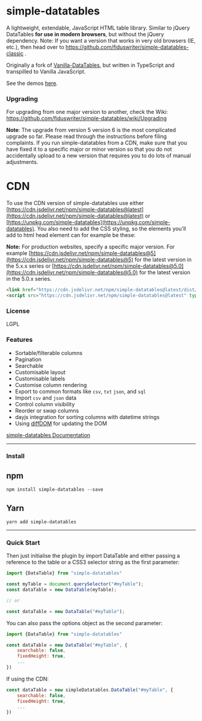 # simple-datatables

A lightweight, extendable, JavaScript HTML table library. Similar to jQuery DataTables **for use in modern browsers**, but without the jQuery dependency. Note: If you want a version that works in very old browsers (IE, etc.), then head over to https://github.com/fiduswriter/simple-datatables-classic .

Originally a fork of [Vanilla-DataTables](https://github.com/Mobius1/Vanilla-DataTables), but written in TypeScript and transpilled to Vanilla JavaScript.

See the demos [here](https://fiduswriter.github.io/simple-datatables/).



### Upgrading

For upgrading from one major version to another, check the Wiki:
https://github.com/fiduswriter/simple-datatables/wiki/Upgrading

**Note**: The upgrade from version 5 version 6 is the most complicated upgrade so far. Please read through the instructions before filing complaints. If you run simple-datatables from a CDN, make sure that you have fixed it to a specific major or minor version so that you do not accidentally upload to a new version that requires you to do lots of manual adjustments.


# CDN

To use the CDN version of simple-datatables use either [https://cdn.jsdelivr.net/npm/simple-datatables@latest](https://cdn.jsdelivr.net/npm/simple-datatables@latest) or [https://unpkg.com/simple-datatables](https://unpkg.com/simple-datatables). You also need to add the CSS styling, so the elements you'll add to html head element can for example be these:

**Note:** For production websites, specify a specific major version. For example [https://cdn.jsdelivr.net/npm/simple-datatables@5](https://cdn.jsdelivr.net/npm/simple-datatables@5) for the latest version in the 5.x.x series or [https://cdn.jsdelivr.net/npm/simple-datatables@5.0](https://cdn.jsdelivr.net/npm/simple-datatables@5.0) for the latest version in the 5.0.x series.

```html
<link href="https://cdn.jsdelivr.net/npm/simple-datatables@latest/dist/style.css" rel="stylesheet" type="text/css">
<script src="https://cdn.jsdelivr.net/npm/simple-datatables@latest" type="text/javascript"></script>
```

### License

LGPL

### Features

* Sortable/filterable columns
* Pagination
* Searchable
* Customisable layout
* Customisable labels
* Customise column rendering
* Export to common formats like `csv`, `txt` `json`, and `sql`
* Import `csv` and `json` data
* Control column visibility
* Reorder or swap columns
* dayjs integration for sorting columns with datetime strings
* Using [diffDOM](https://github.com/fiduswriter/diffDOM) for updating the DOM


[simple-datatables Documentation](https://github.com/fiduswriter/simple-datatables/wiki)


---

### Install

## npm
```
npm install simple-datatables --save
```
## Yarn
```
yarn add simple-datatables
```

---

### Quick Start

Then just initialise the plugin by import DataTable and either passing a reference to the table or a CSS3 selector string as the first parameter:

```javascript
import {DataTable} from "simple-datatables"

const myTable = document.querySelector("#myTable");
const dataTable = new DataTable(myTable);

// or

const dataTable = new DataTable("#myTable");

```

You can also pass the options object as the second parameter:

```javascript
import {DataTable} from "simple-datatables"

const dataTable = new DataTable("#myTable", {
	searchable: false,
	fixedHeight: true,
	...
})
```

If using the CDN:

```javascript
const dataTable = new simpleDatatables.DataTable("#myTable", {
	searchable: false,
	fixedHeight: true,
	...
})
```
